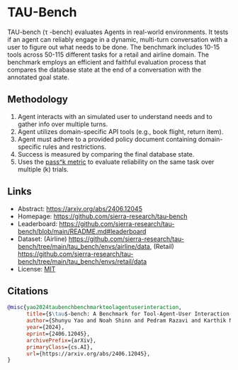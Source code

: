# TAU-Bench

TAU-bench (τ -bench) evaluates Agents in real-world environments. It tests if an agent can reliably engage in a dynamic, multi-turn conversation with a user to figure out what needs to be done. The benchmark includes 10-15 tools across 50-115 different tasks for a retail and airline domain. The benchmark employs an efficient and faithful evaluation process that compares the database state at the end of a conversation with the annotated goal state.

## Methodology

1. Agent interacts with an simulated user to understand needs and to gather info over multiple turns.
2. Agent utilizes domain-specific API tools (e.g., book flight, return item).
3. Agent must adhere to a provided policy document containing domain-specific rules and restrictions.
4. Success is measured by comparing the final database state.
5. Uses the [pass^k metric](../metrics/pass^k.md) to evaluate reliability on the same task over multiple (k) trials.

## Links

* Abstract: https://arxiv.org/abs/2406.12045
* Homepage: https://github.com/sierra-research/tau-bench
* Leaderboard: https://github.com/sierra-research/tau-bench/blob/main/README.md#leaderboard
* Dataset: (Airline) https://github.com/sierra-research/tau-bench/tree/main/tau_bench/envs/airline/data, (Retail) https://github.com/sierra-research/tau-bench/tree/main/tau_bench/envs/retail/data
* License: [MIT](https://github.com/sierra-research/tau-bench/tree/main?tab=MIT-1-ov-file#readme)

## Citations

```bibtex
@misc{yao2024taubenchbenchmarktoolagentuserinteraction,
      title={$\tau$-bench: A Benchmark for Tool-Agent-User Interaction in Real-World Domains}, 
      author={Shunyu Yao and Noah Shinn and Pedram Razavi and Karthik Narasimhan},
      year={2024},
      eprint={2406.12045},
      archivePrefix={arXiv},
      primaryClass={cs.AI},
      url={https://arxiv.org/abs/2406.12045}, 
}
```